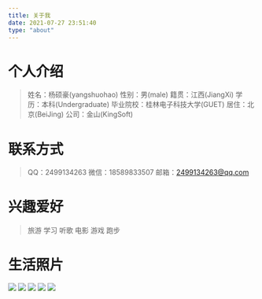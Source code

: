 ```yaml
---
title: 关于我
date: 2021-07-27 23:51:40
type: "about"
---
```


# 个人介绍
> 姓名：杨硕豪(yangshuohao)
> 性别：男(male)
> 籍贯：江西(JiangXi)
> 学历：本科(Undergraduate)
> 毕业院校：桂林电子科技大学(GUET)
> 居住：北京(BeiJing)
> 公司：金山(KingSoft)

# 联系方式
> QQ：2499134263
> 微信：18589833507
> 邮箱：2499134263@qq.com

# 兴趣爱好
> 旅游
> 学习
> 听歌
> 电影
> 游戏
> 跑步

# 生活照片
![](https://img-blog.csdnimg.cn/20210731131300703.jpg?x-oss-process=image/watermark,type_ZmFuZ3poZW5naGVpdGk,shadow_10,text_aHR0cHM6Ly9ibG9nLmNzZG4ubmV0L3dlaXhpbl80NDM1MDIwNQ==,size_16,color_FFFFFF,t_70)
![](https://img-blog.csdnimg.cn/20210731131300687.jpg?x-oss-process=image/watermark,type_ZmFuZ3poZW5naGVpdGk,shadow_10,text_aHR0cHM6Ly9ibG9nLmNzZG4ubmV0L3dlaXhpbl80NDM1MDIwNQ==,size_16,color_FFFFFF,t_70)
![](https://img-blog.csdnimg.cn/20210731131300686.jpg?x-oss-process=image/watermark,type_ZmFuZ3poZW5naGVpdGk,shadow_10,text_aHR0cHM6Ly9ibG9nLmNzZG4ubmV0L3dlaXhpbl80NDM1MDIwNQ==,size_16,color_FFFFFF,t_70)
![](https://img-blog.csdnimg.cn/20210116133236598.jpeg?x-oss-process=image/watermark,type_ZmFuZ3poZW5naGVpdGk,shadow_10,text_aHR0cHM6Ly9ibG9nLmNzZG4ubmV0L3dlaXhpbl80NDM1MDIwNQ==,size_16,color_FFFFFF,t_70)
![](https://img-blog.csdnimg.cn/20210116133150750.jpeg?x-oss-process=image/watermark,type_ZmFuZ3poZW5naGVpdGk,shadow_10,text_aHR0cHM6Ly9ibG9nLmNzZG4ubmV0L3dlaXhpbl80NDM1MDIwNQ==,size_16,color_FFFFFF,t_70)
